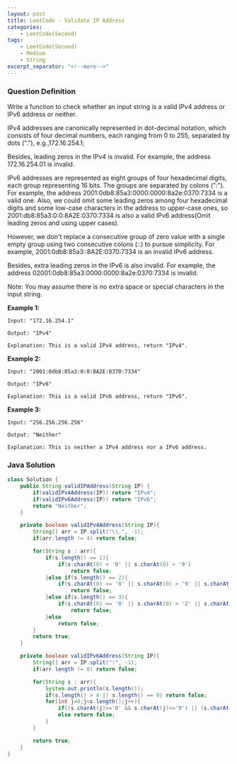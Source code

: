 ```yaml
---
layout: post
title: LeetCode - Validate IP Address
categories:
    - LeetCode(Second)
tags:
    - LeetCode(Second)
    - Medium
    - String
excerpt_separator: "<!--more-->"
---
```


### Question Definition
Write a function to check whether an input string is a valid IPv4 address or IPv6 address or neither.

IPv4 addresses are canonically represented in dot-decimal notation, which consists of four decimal numbers, each ranging from 0 to 255, separated by dots ("."), e.g.,172.16.254.1;

Besides, leading zeros in the IPv4 is invalid. For example, the address 172.16.254.01 is invalid.

IPv6 addresses are represented as eight groups of four hexadecimal digits, each group representing 16 bits. The groups are separated by colons (":"). For example, the address 2001:0db8:85a3:0000:0000:8a2e:0370:7334 is a valid one. Also, we could omit some leading zeros among four hexadecimal digits and some low-case characters in the address to upper-case ones, so 2001:db8:85a3:0:0:8A2E:0370:7334 is also a valid IPv6 address(Omit leading zeros and using upper cases).

However, we don't replace a consecutive group of zero value with a single empty group using two consecutive colons (::) to pursue simplicity. For example, 2001:0db8:85a3::8A2E:0370:7334 is an invalid IPv6 address.

Besides, extra leading zeros in the IPv6 is also invalid. For example, the address 02001:0db8:85a3:0000:0000:8a2e:0370:7334 is invalid.

Note: You may assume there is no extra space or special characters in the input string.
<!--more-->
**Example 1:**
```
Input: "172.16.254.1"

Output: "IPv4"

Explanation: This is a valid IPv4 address, return "IPv4".
```
**Example 2:**
```
Input: "2001:0db8:85a3:0:0:8A2E:0370:7334"

Output: "IPv6"

Explanation: This is a valid IPv6 address, return "IPv6".
```
**Example 3:**
```
Input: "256.256.256.256"

Output: "Neither"

Explanation: This is neither a IPv4 address nor a IPv6 address.
```
### Java Solution
```java
class Solution {
    public String validIPAddress(String IP) {
        if(validIPv4Address(IP)) return "IPv4";
        if(validIPv6Address(IP)) return "IPv6";
        return "Neither";
    }

    private boolean validIPv4Address(String IP){
        String[] arr = IP.split("\\.", -1);
        if(arr.length != 4) return false;

        for(String s : arr){
            if(s.length() == 1){
                if(s.charAt(0) < '0' || s.charAt(0) > '9')
                    return false;
            }else if(s.length() == 2){
                if(s.charAt(0) <= '0' || s.charAt(0) > '9' || s.charAt(1) < '0' || s.charAt(1) > '9')
                    return false;
            }else if(s.length() == 3){
                if(s.charAt(0) <= '0' || s.charAt(0) > '2' || s.charAt(1) < '0' || s.charAt(1) > '9' || s.charAt(2) < '0' || s.charAt(2) > '9' || Integer.parseInt(s) > 255)
                    return false;
            }else
                return false;
        }
        return true;
    }

    private boolean validIPv6Address(String IP){
        String[] arr = IP.split(":", -1);
        if(arr.length != 8) return false;

        for(String s : arr){
            System.out.println(s.length());
            if(s.length() > 4 || s.length() == 0) return false;
            for(int j=0;j<s.length();j++){
                if((s.charAt(j)>='0' && s.charAt(j)<='9') || (s.charAt(j)>='a' && s.charAt(j)<='f') || (s.charAt(j)>='A' && s.charAt(j)<='F')){}
                else return false;
            }
        }

        return true;
    }
}
```